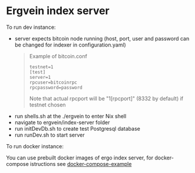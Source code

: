 # Ergvein index server

To run dev instance:
* server expects bitcoin node running (host, port, user and password can be changed for indexer in configuration.yaml)
  >  Example of bitcoin.conf
  >  ```
  >  testnet=1
  >  [test]
  >  server=1
  >  rpcuser=bitcoinrpc
  >  rpcpassword=password
  >  ```
  >  Note that actual rpcport will be "1[rpcport]" (8332 by default) if testnet chosen
* run shells.sh at the ./ergvein to enter Nix shell
* navigate to ergvein/index-server folder
* run initDevDb.sh to create test Postgresql database
* run runDev.sh to start server

To run docker instance:

You can use prebuilt docker images of ergo index server, for docker-compose istructions see [docker-compose-example](docker-compose-example/README.md)

